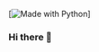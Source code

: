 [![Made with Python](https://img.shields.io/badge/Made%20with-Python-blue?style=for-the-badge&logo=Python)]

### Hi there 👋


